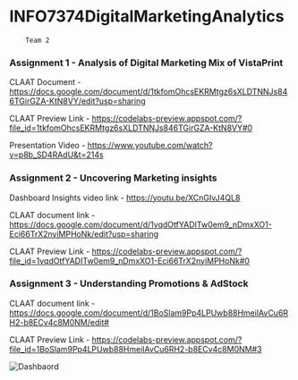 # INFO7374DigitalMarketingAnalytics

        Team 2 
        
        
   ### Assignment 1 - Analysis of Digital Marketing Mix of VistaPrint 

CLAAT Document - https://docs.google.com/document/d/1tkfomOhcsEKRMtgz6sXLDTNNJs846TGirGZA-KtN8VY/edit?usp=sharing

CLAAT Preview Link - https://codelabs-preview.appspot.com/?file_id=1tkfomOhcsEKRMtgz6sXLDTNNJs846TGirGZA-KtN8VY#0

Presentation Video - https://www.youtube.com/watch?v=p8b_SD4RAdU&t=214s


   ### Assignment 2 - Uncovering Marketing insights

Dashboard Insights video link - https://youtu.be/XCnGIvJ4QL8

CLAAT document link - https://docs.google.com/document/d/1vqdOtfYADITw0em9_nDmxXO1-Eci66TrX2nyiMPHoNk/edit?usp=sharing

CLAAT Preview Link - https://codelabs-preview.appspot.com/?file_id=1vqdOtfYADITw0em9_nDmxXO1-Eci66TrX2nyiMPHoNk#0

   ### Assignment 3 - Understanding Promotions & AdStock

CLAAT document link - https://docs.google.com/document/d/1BoSlam9Pp4LPUwb88HmeilAvCu6RH2-b8ECv4c8M0NM/edit#

CLAAT Preview Link - https://codelabs-preview.appspot.com/?file_id=1BoSlam9Pp4LPUwb88HmeilAvCu6RH2-b8ECv4c8M0NM#3


![Dashbaord](https://github.com/Nikhilkohli1/Digital-Marketing-Analytics/blob/master/Assignment1/Ecommerce_Sales_Dashboard.png)
